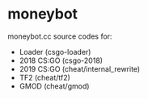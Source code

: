 # moneybot

moneybot.cc source codes for:

+ Loader (csgo-loader)
+ 2018 CS:GO (csgo-2018)
+ 2019 CS:GO (cheat/internal_rewrite)
+ TF2 (cheat/tf2)
+ GMOD (cheat/gmod)